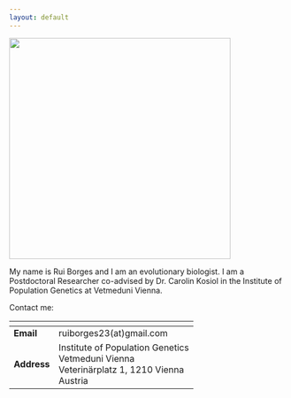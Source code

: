 ```yaml
---
layout: default
---
```


<img src="https://i1.rgstatic.net/ii/profile.image/591035822534666-1517925329445_Q512/Rui_Borges4.jpg" height="400">

My name is Rui Borges and I am an evolutionary biologist. I am a Postdoctoral Researcher co-advised by Dr. Carolin Kosiol in the Institute of Population Genetics at Vetmeduni Vienna. 


Contact me:

|<!-- --> | <!-- --> |
| --- | --- | 
|**Email** | ruiborges23(at)gmail.com |
| **Address** | Institute of Population Genetics<br/>Vetmeduni Vienna <br/>Veterinärplatz 1, 1210 Vienna<br/>Austria |
